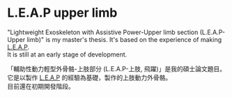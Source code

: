 # L.E.A.P upper limb

"Lightweight Exoskeleton with Assistive Power-Upper limb section (L.E.A.P-Upper limb)" is my master's thesis. It's based on the experience of making [L.E.A.P](https://github.com/ziteh/LEAP).  
It is still at an early stage of development.

「輔助性動力輕型外骨骼-上肢部分 (L.E.A.P-上肢, 飛躍)」是我的碩士論文題目。它是以製作 [L.E.A.P](https://github.com/ziteh/LEAP) 的經驗為基礎，製作的上肢動力外骨骼。  
目前還在初期開發階段。
